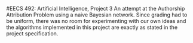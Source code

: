 #EECS 492: Artificial Intelligence, Project 3
An attempt at the Authorship Attribution Problem using a naive Bayesian network. Since grading had to be uniform, there was no room for experimenting with our own ideas and the algorithms implemented in this project are exactly as stated in the project specification.

